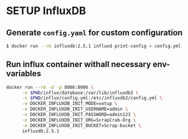 # SETUP InfluxDB


## Generate `config.yaml` for custom configuration

```bash
$ docker run --rm influxdb:2.5.1 influxd print-config > config.yml
```

## Run influx container withall necessary env-variables



```bash
docker run --rm -d -p 8086:8086 \
      -v $PWD/influx/database:/var/lib/influxdb2 \
      -v $PWD/influx/config.yml:/etc/influxdb2/config.yml \
      -e DOCKER_INFLUXDB_INIT_MODE=setup \
      -e DOCKER_INFLUXDB_INIT_USERNAME=admin \
      -e DOCKER_INFLUXDB_INIT_PASSWORD=admin123 \
      -e DOCKER_INFLUXDB_INIT_ORG=ScrapCrab-Org \
      -e DOCKER_INFLUXDB_INIT_BUCKET=Scrap-bucket \
      influxdb:2.5.1
```